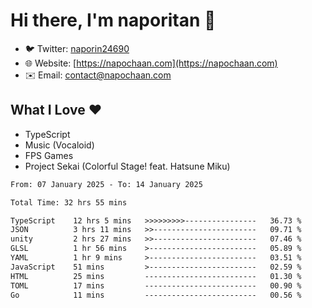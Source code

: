 # Hi there, I'm naporitan 👋

- 🐦 Twitter: [naporin24690](https://twitter.com/naporin24690)
- 🌐 Website: [https://napochaan.com](https://napochaan.com)
- ✉️ Email: [contact@napochaan.com](mailto:contact@napochaan.com)

## What I Love ❤️
- TypeScript
- Music (Vocaloid)
- FPS Games
- Project Sekai (Colorful Stage! feat. Hatsune Miku)

<!--START_SECTION:waka-->

```txt
From: 07 January 2025 - To: 14 January 2025

Total Time: 32 hrs 55 mins

TypeScript    12 hrs 5 mins   >>>>>>>>>----------------   36.73 %
JSON          3 hrs 11 mins   >>-----------------------   09.71 %
unity         2 hrs 27 mins   >>-----------------------   07.46 %
GLSL          1 hr 56 mins    >------------------------   05.89 %
YAML          1 hr 9 mins     >------------------------   03.51 %
JavaScript    51 mins         >------------------------   02.59 %
HTML          25 mins         -------------------------   01.30 %
TOML          17 mins         -------------------------   00.90 %
Go            11 mins         -------------------------   00.56 %
```

<!--END_SECTION:waka-->

